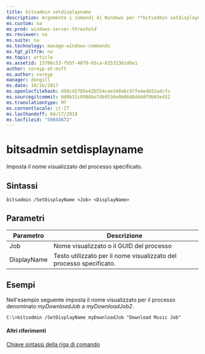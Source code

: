```yaml
---
title: bitsadmin setdisplayname
description: Argomento i comandi di Windows per **bitsadmin setdisplayname** -imposta il nome visualizzato del processo specificato.
ms.custom: na
ms.prod: windows-server-threshold
ms.reviewer: na
ms.suite: na
ms.technology: manage-windows-commands
ms.tgt_pltfrm: na
ms.topic: article
ms.assetid: 13706c53-fb5f-4879-b5ca-82531361d6e1
author: coreyp-at-msft
ms.author: coreyp
manager: dongill
ms.date: 10/16/2017
ms.openlocfilehash: d50cd2785e42b554cee340abc97fe4e4b53adcfc
ms.sourcegitcommit: 0d0b32c8986ba7db9536e0b8648d4ddf9b03e452
ms.translationtype: MT
ms.contentlocale: it-IT
ms.lasthandoff: 04/17/2019
ms.locfileid: "59843672"
---
```

# <a name="bitsadmin-setdisplayname"></a>bitsadmin setdisplayname



Imposta il nome visualizzato del processo specificato.

## <a name="syntax"></a>Sintassi

```
bitsadmin /SetDisplayName <Job> <DisplayName>
```

## <a name="parameters"></a>Parametri

|Parametro|Descrizione|
|---------|-----------|
|Job|Nome visualizzato o il GUID del processo|
|DisplayName|Testo utilizzato per il nome visualizzato del processo specificato.|

## <a name="BKMK_examples"></a>Esempi

Nell'esempio seguente imposta il nome visualizzato per il processo denominato *myDownloadJob* a *myDownloadJob2*.
```
C:\>bitsadmin /SetDisplayName myDownloadJob "Download Music Job"
```

#### <a name="additional-references"></a>Altri riferimenti

[Chiave sintassi della riga di comando](command-line-syntax-key.md)
